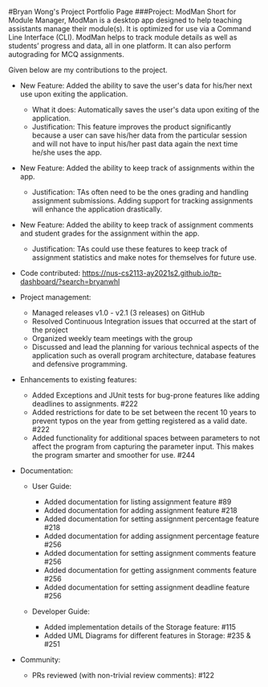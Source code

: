 #Bryan Wong's Project Portfolio Page
###Project: ModMan
Short for Module Manager, ModMan is a desktop app designed to help teaching assistants manage their module(s). It is optimized for use via a Command Line Interface (CLI). ModMan helps to track module details as well as students’ progress and data, all in one platform. It can also perform autograding for MCQ assignments.

Given below are my contributions to the project.

- New Feature: Added the ability to save the user's data for his/her next use upon exiting the application.
    - What it does: Automatically saves the user's data upon exiting of the application.
    - Justification: This feature improves the product significantly because a user can save his/her data from the particular session and will not have to input his/her past data again the next time he/she uses the app.

- New Feature: Added the ability to keep track of assignments within the app.
    - Justification: TAs often need to be the ones grading and handling assignment submissions. Adding support for tracking assignments will enhance the application drastically.
    
- New Feature: Added the ability to keep track of assignment comments and student grades for the assignment within the app.
    - Justification: TAs could use these features to keep track of assignment statistics and make notes for themselves for future use.

- Code contributed: https://nus-cs2113-ay2021s2.github.io/tp-dashboard/?search=bryanwhl

- Project management:
    - Managed releases v1.0 - v2.1 (3 releases) on GitHub
    - Resolved Continuous Integration issues that occurred at the start of the project
    - Organized weekly team meetings with the group
    - Discussed and lead the planning for various technical aspects of the application such as overall program architecture, database features and defensive programming. 
- Enhancements to existing features:
    - Added Exceptions and JUnit tests for bug-prone features like adding deadlines to assignments. #222
    - Added restrictions for date to be set between the recent 10 years to prevent typos on the year from getting registered as a valid date. #222
    - Added functionality for additional spaces between parameters to not affect the program from capturing the parameter input. This makes the program smarter and smoother for use. #244
    
- Documentation:
    - User Guide:
        - Added documentation for listing assignment feature #89
        - Added documentation for adding assignment feature #218
        - Added documentation for setting assignment percentage feature #218
        - Added documentation for adding assignment percentage feature #256
        - Added documentation for setting assignment comments feature #256
        - Added documentation for getting assignment comments feature #256
        - Added documentation for setting assignment deadline feature #256
        
    - Developer Guide:
        - Added implementation details of the Storage feature: #115
        - Added UML Diagrams for different features in Storage: #235 & #251
- Community:
    - PRs reviewed (with non-trivial review comments): #122